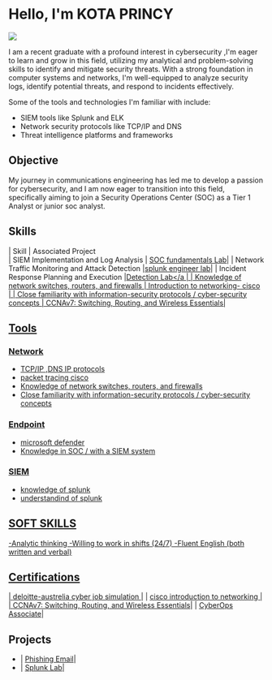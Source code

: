 # Hello, I'm KOTA PRINCY 
<a href="https://www.linkedin.com/in/kota-princy-237357225/"><img src="https://img.shields.io/badge/-LinkedIn-0072b1?&style=for-the-badge&logo=linkedin&logoColor=white" /></a>

I am a recent graduate with a profound interest in cybersecurity ,I'm eager to learn and grow in this field, utilizing my analytical and problem-solving skills to identify and mitigate security threats. With a strong foundation in computer systems and networks, I'm well-equipped to analyze security logs, identify potential threats, and respond to incidents effectively.

Some of the tools and technologies I'm familiar with include:

- SIEM tools like Splunk and ELK
- Network security protocols like TCP/IP and DNS
- Threat intelligence platforms and frameworks

## Objective

My journey in communications engineering  has led me to develop a passion for cybersecurity, and I am now eager to transition into this field, specifically aiming to join a Security Operations Center (SOC) as a Tier 1 Analyst or junior soc analyst.

## Skills

| Skill                                         | Associated Project         
| SIEM Implementation and Log Analysis          | <a href="https://app.letsdefend.io/my-rewards/detail/61e9137ca56347719da1aafc9a6e8b8c">SOC fundamentals Lab</a>|
| Network Traffic Monitoring and Attack Detection |<a href="https://app.letsdefend.io/my-rewards/detail/763fef68fbb744c49f5d39ee011f4fbb">splunk engineer lab</a>|
| Incident Response Planning and Execution      |<a href="https://academy.hackthebox.com/achievement/1998990/148">Detection Lab</a |
| Knowledge of network switches, routers, and firewalls |<a href="https://www.credly.com/badges/544d0d77-8692-4ca3-8129-737fcd4d1601/linked_in_profile"> Introduction to networking- cisco |
| Close familiarity with information-security protocols / cyber-security concepts |<a href="https://drive.google.com/file/d/1XF-Ry0-bOCTjeptezv_v5GN2RwJXQ2Be/view?usp=sharing"> CCNAv7: Switching, Routing, and Wireless Essentials|

## Tools

### Network
- TCP/IP ,DNS IP protocols
- packet tracing cisco
- Knowledge of network switches, routers, and firewalls
- Close familiarity with information-security protocols / cyber-security concepts

### Endpoint
- microsoft defender
- Knowledge in SOC / with a SIEM system
  
### SIEM
- knowledge of splunk
- understandind of splunk

## SOFT SKILLS
-Analytic thinking
-Willing to work in shifts (24/7)
-Fluent English (both written and verbal)

## Certifications
| <a href="https://forage-uploads-prod.s3.amazonaws.com/completion-certificates/9PBTqmSxAf6zZTseP/E9pA6qsdbeyEkp3ti_9PBTqmSxAf6zZTseP_jA35JpBppbDoL2Jyz_1750426608925_completion_certificate.pdf">deloitte-austrelia cyber job simulation </a>|
| <a href="https://www.credly.com/badges/544d0d77-8692-4ca3-8129-737fcd4d1601/public_url"> cisco introduction to networking |
| <a href="https://drive.google.com/file/d/1XF-Ry0-bOCTjeptezv_v5GN2RwJXQ2Be/view?usp=sharing"> CCNAv7: Switching, Routing, and Wireless Essentials</a>|
| <a href="https://drive.google.com/file/d/1ZHitE1R86KKQOjYnH6OxTsnYiiXcnFCo/view?usp=sharing"> CyberOps Associate</a>|
## Projects
-  | <a href="https://github.com/Kota-princy03/kota-princy">Phishing Email</a>|
-   | <a href="https://github.com/Kota-princy03/splunk">Splunk Lab</a>|

